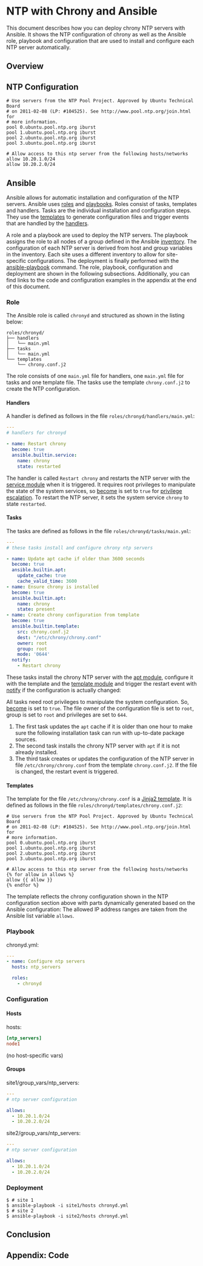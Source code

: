 # NTP with Chrony and Ansible

This document describes how you can deploy chrony NTP servers with Ansible. It
shows the NTP configuration of chrony as well as the Ansible role, playbook and
configuration that are used to install and configure each NTP server
automatically.

## Overview

## NTP Configuration

```
# Use servers from the NTP Pool Project. Approved by Ubuntu Technical Board
# on 2011-02-08 (LP: #104525). See http://www.pool.ntp.org/join.html for
# more information.
pool 0.ubuntu.pool.ntp.org iburst
pool 1.ubuntu.pool.ntp.org iburst
pool 2.ubuntu.pool.ntp.org iburst
pool 3.ubuntu.pool.ntp.org iburst

# Allow access to this ntp server from the following hosts/networks
allow 10.20.1.0/24
allow 10.20.2.0/24
```

## Ansible

Ansible allows for automatic installation and configuration of the NTP
servers. Ansible uses [roles][roles] and [playbooks][playbooks]. Roles consist
of tasks, templates and handlers. Tasks are the individual installation and
configuration steps. They use the [templates][templates] to generate
configuration files and trigger events that are handled by the
[handlers][handlers].

A role and a playbook are used to deploy the NTP servers. The playbook assigns
the role to all nodes of a group defined in the Ansible [inventory][inventory].
The configuration of each NTP server is derived from host and group variables
in the inventory. Each site uses a different inventory to allow for
site-specific configurations. The deployment is finally performed with the
[ansible-playbook][ansible-playbook] command. The role, playbook, configuration
and deployment are shown in the following subsections. Additionally, you can
find links to the code and configuration examples in the appendix at the end of
this document.

### Role

The Ansible role is called `chronyd` and structured as shown in the listing
below:

```
roles/chronyd/
├── handlers
│   └── main.yml
├── tasks
│   └── main.yml
└── templates
    └── chrony.conf.j2
```

The role consists of one `main.yml` file for handlers, one `main.yml` file for
tasks and one template file. The tasks use the template `chrony.conf.j2` to
create the NTP configuration.

#### Handlers

A handler is defined as follows in the file `roles/chronyd/handlers/main.yml`:

```yaml
---
# handlers for chronyd

- name: Restart chrony
  become: true
  ansible.builtin.service:
    name: chrony
    state: restarted
```

The handler is called `Restart chrony` and restarts the NTP server with the
[service module][service] when it is triggered. It requires root privileges to
manipulate the state of the system services, so [become][become] is set to
`true` for [privilege escalation][privilege]. To restart the NTP server, it
sets the system service `chrony` to state `restarted`.

#### Tasks

The tasks are defined as follows in the file `roles/chronyd/tasks/main.yml`:

```yaml
---
# these tasks install and configure chrony ntp servers

- name: Update apt cache if older than 3600 seconds
  become: true
  ansible.builtin.apt:
    update_cache: true
    cache_valid_time: 3600
- name: Ensure chrony is installed
  become: true
  ansible.builtin.apt:
    name: chrony
    state: present
- name: Create chrony configuration from template
  become: true
  ansible.builtin.template:
    src: chrony.conf.j2
    dest: "/etc/chrony/chrony.conf"
    owner: root
    group: root
    mode: '0644'
  notify:
    - Restart chrony
```

These tasks install the chrony NTP server with the [apt module][apt], configure
it with the template and the [template module][template] and trigger the
restart event with [notify][notify] if the configuration is actually changed:

All tasks need root privileges to manipulate the system configuration. So,
[become][become] is set to `true`. The file owner of the configuration file is
set to `root`, group is set to `root` and privileges are set to `644`.

1. The first task updates the `apt` cache if it is older than one hour to make
   sure the following installation task can run with up-to-date package
   sources.
2. The second task installs the chrony NTP server with `apt` if it is not
   already installed.
3. The third task creates or updates the configuration of the NTP server in
   file `/etc/chrony/chrony.conf` from the template `chrony.conf.j2`. If the
   file is changed, the restart event is triggered.

#### Templates

The template for the file `/etc/chrony/chrony.conf` is a [Jinja2
template][jinja2]. It is defined as follows in the file
`roles/chronyd/templates/chrony.conf.j2`:

```jinja
# Use servers from the NTP Pool Project. Approved by Ubuntu Technical Board
# on 2011-02-08 (LP: #104525). See http://www.pool.ntp.org/join.html for
# more information.
pool 0.ubuntu.pool.ntp.org iburst
pool 1.ubuntu.pool.ntp.org iburst
pool 2.ubuntu.pool.ntp.org iburst
pool 3.ubuntu.pool.ntp.org iburst

# Allow access to this ntp server from the following hosts/networks
{% for allow in allows %}
allow {{ allow }}
{% endfor %}
```

The template reflects the chrony configuration shown in the NTP configuration
section above with parts dynamically generated based on the Ansible
configuration: The allowed IP address ranges are taken from the Ansible list
variable `allows`.

### Playbook

chronyd.yml:

```yaml
---
- name: Configure ntp servers
  hosts: ntp_servers

  roles:
    - chronyd
```
### Configuration

#### Hosts

hosts:

```ini
[ntp_servers]
node1
```

(no host-specific vars)

#### Groups

site1/group_vars/ntp_servers:

```yaml
---
# ntp server configuration

allows:
  - 10.20.1.0/24
  - 10.20.2.0/24
```

site2/group_vars/ntp_servers:

```yaml
---
# ntp server configuration

allows:
  - 10.20.1.0/24
  - 10.20.2.0/24
```

### Deployment

```console
$ # site 1
$ ansible-playbook -i site1/hosts chronyd.yml
$ # site 2
$ ansible-playbook -i site2/hosts chronyd.yml
```

## Conclusion

## Appendix: Code

[roles]: https://docs.ansible.com/ansible/latest/playbook_guide/playbooks_reuse_roles.html
[playbooks]: https://docs.ansible.com/ansible/latest/playbook_guide/playbooks_intro.html
[templates]: https://docs.ansible.com/ansible/latest/playbook_guide/playbooks_templating.html
[handlers]: https://docs.ansible.com/ansible/latest/playbook_guide/playbooks_handlers.html
[inventory]: https://docs.ansible.com/ansible/latest/inventory_guide/intro_inventory.html
[ansible-playbook]: https://docs.ansible.com/ansible/latest/cli/ansible-playbook.html
[service]: https://docs.ansible.com/ansible/latest/collections/ansible/builtin/service_module.html
[become]: https://docs.ansible.com/ansible/latest/playbook_guide/playbooks_privilege_escalation.html#become-directives
[privilege]: https://docs.ansible.com/ansible/latest/playbook_guide/playbooks_privilege_escalation.html
[apt]: https://docs.ansible.com/ansible/latest/collections/ansible/builtin/apt_module.html
[template]: https://docs.ansible.com/ansible/latest/collections/ansible/builtin/template_module.html
[notify]: https://docs.ansible.com/ansible/latest/playbook_guide/playbooks_handlers.html#notifying-handlers
[jinja2]: https://jinja.palletsprojects.com/en/latest/templates/
